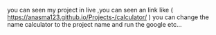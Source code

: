 you can seen my project in live ,you can seen an link like ( https://anasma123.github.io/Projects-/calculator/  ) you can change the name calculator to the project name and run the google etc...
